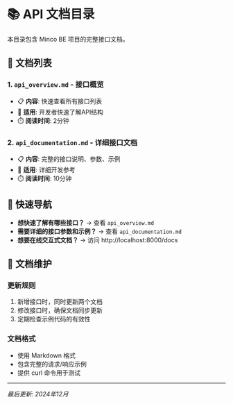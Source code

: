 # 📚 API 文档目录

本目录包含 Minco BE 项目的完整接口文档。

## 📄 文档列表

### 1. `api_overview.md` - 接口概览
- 📋 **内容**: 快速查看所有接口列表
- 🎯 **适用**: 开发者快速了解API结构
- ⏱️ **阅读时间**: 2分钟

### 2. `api_documentation.md` - 详细接口文档
- 📋 **内容**: 完整的接口说明、参数、示例
- 🎯 **适用**: 详细开发参考
- ⏱️ **阅读时间**: 10分钟

## 🚀 快速导航

- **想快速了解有哪些接口？** → 查看 `api_overview.md`
- **需要详细的接口参数和示例？** → 查看 `api_documentation.md`
- **想要在线交互式文档？** → 访问 http://localhost:8000/docs

## 📝 文档维护

### 更新规则
1. 新增接口时，同时更新两个文档
2. 修改接口时，确保文档同步更新
3. 定期检查示例代码的有效性

### 文档格式
- 使用 Markdown 格式
- 包含完整的请求/响应示例
- 提供 curl 命令用于测试

---

*最后更新: 2024年12月* 